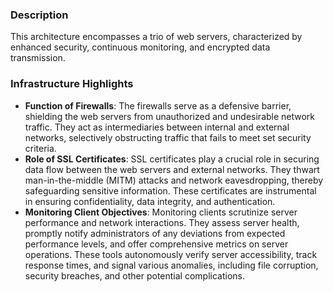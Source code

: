### Description

This architecture encompasses a trio of web servers, characterized by enhanced security, continuous monitoring, and encrypted data transmission.

### Infrastructure Highlights

- **Function of Firewalls**: The firewalls serve as a defensive barrier, shielding the web servers from unauthorized and undesirable network traffic. They act as intermediaries between internal and external networks, selectively obstructing traffic that fails to meet set security criteria.
- **Role of SSL Certificates**: SSL certificates play a crucial role in securing data flow between the web servers and external networks. They thwart man-in-the-middle (MITM) attacks and network eavesdropping, thereby safeguarding sensitive information. These certificates are instrumental in ensuring confidentiality, data integrity, and authentication.
- **Monitoring Client Objectives**: Monitoring clients scrutinize server performance and network interactions. They assess server health, promptly notify administrators of any deviations from expected performance levels, and offer comprehensive metrics on server operations. These tools autonomously verify server accessibility, track response times, and signal various anomalies, including file corruption, security breaches, and other potential complications.
